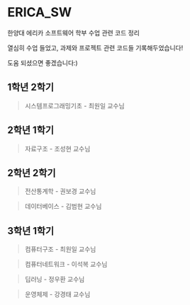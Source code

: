 # ERICA_SW
한양대 에리카 소프트웨어 학부 수업 관련 코드 정리

열심히 수업 들었고, 과제와 프로젝트 관련 코드들 기록해두었습니다!

도움 되셨으면 좋겠습니다:)

## 1학년 2학기
> 시스템프로그래밍기초 - 최원일 교수님

## 2학년 1학기
> 자료구조 - 조성현 교수님

## 2학년 2학기
> 전산통계학 - 권보경 교수님

> 데이터베이스 - 김범현 교수님

## 3학년 1학기
> 컴퓨터구조 - 최원일 교수님

> 컴퓨터네트워크 - 이석복 교수님

> 딥러닝 - 정우환 교수님

> 운영체제 - 강경태 교수님
